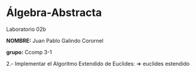 # Álgebra-Abstracta
Laboratorio 02b

**NOMBRE:** Juan Pablo Galindo Corornel

**grupo:** Ccomp 3-1


 2.- Implementar el Algoritmo Extendido de Euclides:
  => euclides estendido 
 
